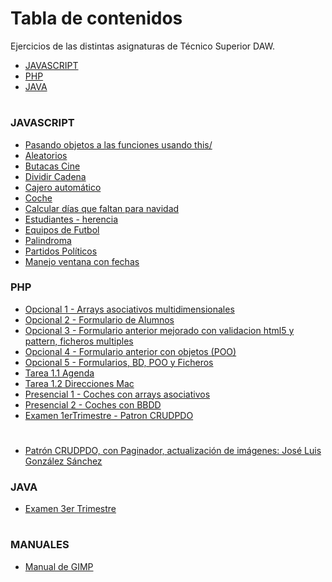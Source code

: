 # Tabla de contenidos
Ejercicios de las distintas asignaturas de Técnico Superior DAW.
* [JAVASCRIPT](#JAVASCRIPT)
* [PHP](#PHP)
* [JAVA](#JAVA)
#

### JAVASCRIPT
* [Pasando objetos a las funciones usando this/](https://github.com/erabasco/javascript/blob/master/Pasando%20objetos%20a%20las%20funciones%20usando%20this/README.md)
* [Aleatorios](https://github.com/erabasco/javascript/tree/master/aleatorios)
* [Butacas Cine](https://github.com/erabasco/javascript/tree/master/butacas)
* [Dividir Cadena](https://github.com/erabasco/javascript/tree/master/cadena_mitad)
* [Cajero automático](https://github.com/erabasco/javascript/tree/master/cajero)
* [Coche](https://github.com/erabasco/javascript/tree/master/coches)
* [Calcular días que faltan para navidad](https://github.com/erabasco/javascript/tree/master/dias_navidad)
* [Estudiantes - herencia](https://github.com/erabasco/javascript/tree/master/estudiantes_herencia_classes)
* [Equipos de Futbol](https://github.com/erabasco/javascript/tree/master/examen_equipos_futbol)
* [Palindroma](https://github.com/erabasco/javascript/tree/master/palindroma)
* [Partidos Políticos](https://github.com/erabasco/javascript/tree/master/partidos_politicos)
* [Manejo ventana con fechas](https://github.com/erabasco/javascript/tree/master/ventana_fechas)


### PHP
* [Opcional 1 - Arrays asociativos multidimensionales](https://github.com/erabasco/php/tree/master/Opcional%201%20-%20Arrays%20asociativos%20multidimensionales)
* [Opcional 2 - Formulario de Alumnos](https://github.com/erabasco/php/tree/maste/Opcional%202%20-%20Formulario%20de%20Alumnos)
* [Opcional 3 - Formulario anterior mejorado con validacion html5 y pattern, ficheros multiples](https://github.com/erabasco/php/tree/master/Opcional%203%20-%20Formulario%20anterior%20mejorado%20con%20validacion%20html5%20y%20pattern%2C%20ficheros%20multiples)
* [Opcional 4 - Formulario anterior con objetos (POO)](https://github.com/erabasco/php/tree/master/Opcional%204%20-%20Formulario%20anterior%20con%20objetos%20(POO))
* [Opcional 5 - Formularios, BD, POO y Ficheros](https://github.com/erabasco/php/tree/master/Opcional%2005%20-%20Formularios%2C%20BD%2C%20POO%20y%20Ficheros)
* [Tarea 1.1 Agenda](https://github.com/erabasco/php/tree/master/Tarea_1_2)
* [Tarea 1.2 Direcciones Mac](https://github.com/erabasco/php/tree/master/Tareas_1_3)
* [Presencial 1 - Coches con arrays asociativos](https://github.com/erabasco/php/tree/master/Presencial%201%20-%20Coches%20con%20arrays%20asociativos)
* [Presencial 2 - Coches con BBDD](https://github.com/erabasco/php/tree/master/Presencial%202%20-%20Coches%20con%20BBDD)
* [Examen 1erTrimestre - Patron CRUDPDO](https://github.com/erabasco/php/tree/master/Examen%201erTrimestre%20-%20Patron%20CRUDPDO)
#
* [Patrón CRUDPDO, con Paginador, actualización de imágenes: José Luis González Sánchez](https://github.com/erabasco/php/tree/master/Model%20crudpdo%20Jose%20Luis)

### JAVA
* [Examen 3er Trimestre](https://github.com/erabasco/java/tree/master/Examen)

#
### MANUALES
* [Manual de GIMP](http://www.ite.educacion.es/formacion/enred/materiales_en_pruebas_2011/gimp_noviembre_11/indice.htm)
